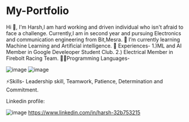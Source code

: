 # My-Portfolio
Hi 👋, I'm Harsh,I am hard working and driven individual who isn't afraid to face a challenge.
Currently,I am in second year and pursuing Electronics and communication engineering from Bit,Mesra.
🌱 I’m currently learning Machine Learning and Artificial intelligence.
📄 Experiences-
1.)ML and AI Member in Google Develeoper Student Club.
2.) Electrical Member in Firebolt Racing Team.
👨‍💻Programming Languages-

![image](https://user-images.githubusercontent.com/90636720/133233140-d6e694e2-2aae-4540-a783-0e66f8c0c9ca.png)
![image](https://user-images.githubusercontent.com/90636720/133233166-de847b32-600e-4d0d-a10d-4b4da60e20f7.png)



⚡Skills-
Leadership skill,
Teamwork,
Patience,
Determination and Commitment.

Linkedin profile: 

![image](https://user-images.githubusercontent.com/90636720/133233297-b4b7b2ff-a874-4a08-997f-054c48065e5a.png)
https://www.linkedin.com/in/harsh-32b753215
